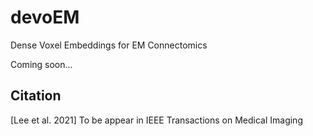 # devoEM
Dense Voxel Embeddings for EM Connectomics

Coming soon...

## Citation
[Lee et al. 2021] 
To be appear in IEEE Transactions on Medical Imaging
